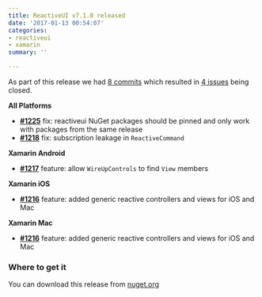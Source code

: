 ```yaml
---
title: ReactiveUI v7.1.0 released
date: '2017-01-13 00:54:07'
categories:
- reactiveui
- xamarin
summary: ''

---
```

As part of this release we had [8 commits](https://github.com/reactiveui/reactiveui/compare/7.0.0...7.1.0) which resulted in [4 issues](https://github.com/reactiveui/ReactiveUI/issues?milestone=5&state=closed) being closed.


__All Platforms__

- [__#1225__](https://github.com/reactiveui/ReactiveUI/pull/1225)  fix: reactiveui NuGet packages should be pinned and only work with packages from the same release
- [__#1218__](https://github.com/reactiveui/ReactiveUI/pull/1218) fix: subscription leakage in `ReactiveCommand`

__Xamarin Android__

- [__#1217__](https://github.com/reactiveui/ReactiveUI/pull/1217) feature: allow `WireUpControls` to find `View` members

__Xamarin iOS__

- [__#1216__](https://github.com/reactiveui/ReactiveUI/pull/1216) feature: added generic reactive controllers and views for iOS and Mac

__Xamarin Mac__

- [__#1216__](https://github.com/reactiveui/ReactiveUI/pull/1216) feature: added generic reactive controllers and views for iOS and Mac

### Where to get it
You can download this release from [nuget.org](https://www.nuget.org/packages/reactiveui/7.1.0)